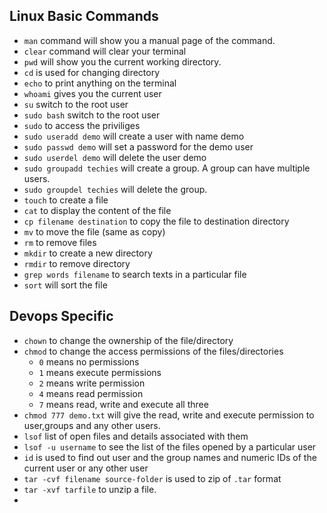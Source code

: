 ## Linux Basic Commands 


- `man` command will show you a manual page of the command.
- `clear` command will clear your terminal
- `pwd` will show you the current working directory.
- `cd` is used for changing directory
- `echo` to print anything on the terminal
- `whoami` gives you the current user
- `su` switch to the root user
- `sudo bash` switch to the root user
- `sudo` to access the priviliges
- `sudo useradd demo` will create a user with name demo
- `sudo passwd demo` will set a password for the demo user
- `sudo userdel demo` will delete the user demo
- `sudo groupadd techies` will create a group. A group can have multiple users.
- `sudo groupdel techies` will delete the group. 
- `touch` to create a file
- `cat` to display the content of the file
- `cp filename destination` to copy the file to destination directory
- `mv` to move the file (same as copy) 
- `rm` to remove files
- `mkdir` to create a new directory
- `rmdir` to remove directory
- `grep words filename` to search texts in a particular file
- `sort` will sort the file



## Devops Specific

- `chown` to change the ownership of the file/directory
- `chmod` to change the access permissions of the files/directories
    - `0` means no permissions
    - `1` means execute permissions
    - `2` means write permission
    - `4` means read permission
    - `7` means read, write and execute all three
- `chmod 777 demo.txt` will give the read, write and execute permission to user,groups and any other users.
- `lsof` list of open files and details associated with them
- `lsof -u username` to see the list of the files opened by a particular user
- `id` is used to find out user and the group names and numeric IDs of the current user or any other user
- `tar -cvf filename source-folder` is used to zip of `.tar` format 
- `tar -xvf tarfile` to unzip a file. 
- 

